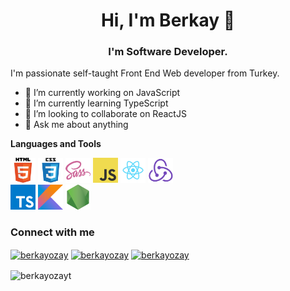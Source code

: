 
<h1 align="center">Hi, I'm Berkay 👋</h1>
<h3 align="center">I'm Software Developer. </h3>

I'm passionate self-taught Front End Web developer from Turkey.

- 🔭 I’m currently working on JavaScript
- 🌱 I’m currently learning TypeScript
- 👯 I’m looking to collaborate on ReactJS
- 💬 Ask me about anything 

**Languages and Tools**

<code><img height="40" src="https://raw.githubusercontent.com/github/explore/80688e429a7d4ef2fca1e82350fe8e3517d3494d/topics/html/html.png"></code>
<code><img height="40" src="https://raw.githubusercontent.com/github/explore/80688e429a7d4ef2fca1e82350fe8e3517d3494d/topics/css/css.png"></code>
<code><img height="40" src="https://raw.githubusercontent.com/github/explore/80688e429a7d4ef2fca1e82350fe8e3517d3494d/topics/sass/sass.png"></code>
<code><img height="40" src="https://raw.githubusercontent.com/github/explore/80688e429a7d4ef2fca1e82350fe8e3517d3494d/topics/javascript/javascript.png"></code>
<code><img height="40" src="https://raw.githubusercontent.com/github/explore/80688e429a7d4ef2fca1e82350fe8e3517d3494d/topics/react/react.png"></code>
<code><img height="40" src="https://raw.githubusercontent.com/github/explore/80688e429a7d4ef2fca1e82350fe8e3517d3494d/topics/redux/redux.png"></code>   
<code><img height="40" src="https://raw.githubusercontent.com/github/explore/80688e429a7d4ef2fca1e82350fe8e3517d3494d/topics/typescript/typescript.png"></code>
<code><img height="40" src="https://raw.githubusercontent.com/github/explore/5c058a388828bb5fde0bcafd4bc867b5bb3f26f3/topics/kotlin/kotlin.png"></code>
<code><img height="40" src="https://raw.githubusercontent.com/github/explore/80688e429a7d4ef2fca1e82350fe8e3517d3494d/topics/nodejs/nodejs.png"></code>    

<p align="left">
    <h3 align="left">Connect with me</h3>
     <a href="https://www.berkayozay.com/"><img align="center"
            src="https://cdn.jsdelivr.net/npm/simple-icons@3.0.1/icons/superuser.svg" alt="berkayozay" height="30"
            width="40" /></a>
       <a href="https://www.linkedin.com/in/berkayozay/" target="blank"><img align="center"
            src="https://cdn.jsdelivr.net/npm/simple-icons@3.0.1/icons/linkedin.svg" alt="berkayozay" height="30"
            width="40" /></a>
    <a href="https://berkayyozayy.medium.com/" target="blank"><img align="center"
            src="https://cdn.jsdelivr.net/npm/simple-icons@3.0.1/icons/medium.svg" alt="berkayozay" height="30"
            width="40" /></a>       
</p>
      

<p><img align="center" src="https://github-readme-stats.vercel.app/api/top-langs/?username=berkayyozayy&layout=compact"
        alt="berkayozayt" /></p>
